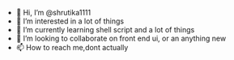 - 👋 Hi, I’m @shrutika1111
- 👀 I’m interested in a lot of things
- 🌱 I’m currently learning shell script and a lot of things
- 💞️ I’m looking to collaborate on front end ui, or an anything new
- 📫 How to reach me,dont actually

<!---
shrutika1111/shrutika1111 is a ✨ special ✨ repository because its `README.md` (this file) appears on your GitHub profile.
You can click the Preview link to take a look at your changes.
--->
